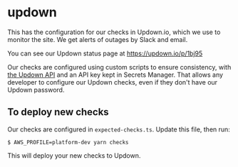 # updown

This has the configuration for our checks in Updown.io, which we use to monitor the site.
We get alerts of outages by Slack and email.

You can see our Updown status page at <https://updown.io/p/1bj95>

Our checks are configured using custom scripts to ensure consistency, with [the Updown API][api] and an API key kept in Secrets Manager.
That allows any developer to configure our Updown checks, even if they don't have our Updown password.

[api]: https://updown.io/api

## To deploy new checks

Our checks are configured in `expected-checks.ts`.
Update this file, then run:

```console
$ AWS_PROFILE=platform-dev yarn checks
```

This will deploy your new checks to Updown.
